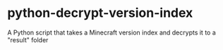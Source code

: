 # python-decrypt-version-index
A Python script that takes a Minecraft version index and decrypts it to a "result" folder
